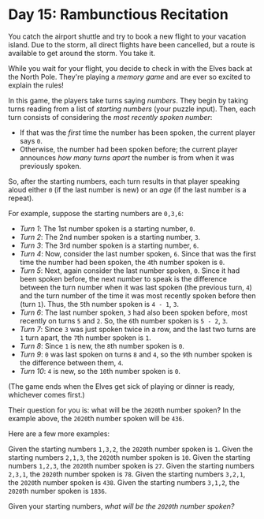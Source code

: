 # Day 15: Rambunctious Recitation

You catch the airport shuttle and try to book a new flight to your vacation island. Due to the storm, all direct flights have been cancelled, but a route is available to get around the storm. You take it.

While you wait for your flight, you decide to check in with the Elves back at the North Pole. They're playing a *memory game* and are ever so excited to explain the rules!

In this game, the players take turns saying *numbers*. They begin by taking turns reading from a list of *starting numbers* (your puzzle input). Then, each turn consists of considering the *most recently spoken number*:

- If that was the *first* time the number has been spoken, the current player says `0`.
- Otherwise, the number had been spoken before; the current player announces *how many turns apart* the number is from when it was previously spoken.

So, after the starting numbers, each turn results in that player speaking aloud either `0` (if the last number is new) or an *age* (if the last number is a repeat).

For example, suppose the starting numbers are `0,3,6`:

- *Turn 1*: The 1st number spoken is a starting number, `0`.
- *Turn 2*: The 2nd number spoken is a starting number, `3`.
- *Turn 3*: The 3rd number spoken is a starting number, `6`.
- *Turn 4*: Now, consider the last number spoken, `6`. Since that was the first time the number had been spoken, the `4`th number spoken is `0`.
- *Turn 5*: Next, again consider the last number spoken, `0`. Since it had been spoken before, the next number to speak is the difference between the turn number when it was last spoken (the previous turn, `4`) and the turn number of the time it was most recently spoken before then (turn `1`). Thus, the `5`th number spoken is `4 - 1`, `3`.
- *Turn 6*: The last number spoken, `3` had also been spoken before, most recently on turns `5` and `2`. So, the `6`th number spoken is `5 - 2`, `3`.
- *Turn 7*: Since `3` was just spoken twice in a row, and the last two turns are `1` turn apart, the `7`th number spoken is `1`.
- *Turn 8*: Since `1` is new, the `8`th number spoken is `0`.
- *Turn 9*: `0` was last spoken on turns `8` and `4`, so the `9`th number spoken is the difference between them, `4`.
- *Turn 10*: `4` is new, so the `10`th number spoken is `0`.

(The game ends when the Elves get sick of playing or dinner is ready, whichever comes first.)

Their question for you is: what will be the `2020`th number spoken? In the example above, the `2020`th number spoken will be `436`.

Here are a few more examples:

Given the starting numbers `1,3,2`, the `2020`th number spoken is `1`.
Given the starting numbers `2,1,3`, the `2020`th number spoken is `10`.
Given the starting numbers `1,2,3`, the `2020`th number spoken is `27`.
Given the starting numbers `2,3,1`, the `2020`th number spoken is `78`.
Given the starting numbers `3,2,1`, the `2020`th number spoken is `438`.
Given the starting numbers `3,1,2`, the `2020`th number spoken is `1836`.

Given your starting numbers, *what will be the `2020`th number spoken?*
